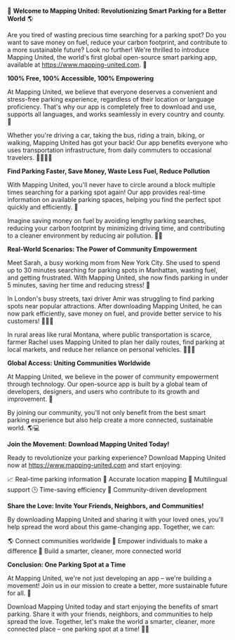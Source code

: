 🚀 **Welcome to Mapping United: Revolutionizing Smart Parking for a Better World** 🌎

Are you tired of wasting precious time searching for a parking spot? Do you want to save money on fuel, reduce your carbon footprint, and contribute to a more sustainable future? Look no further! We're thrilled to introduce Mapping United, the world's first global open-source smart parking app, available at https://www.mapping-united.com. 📲

**100% Free, 100% Accessible, 100% Empowering**

At Mapping United, we believe that everyone deserves a convenient and stress-free parking experience, regardless of their location or language proficiency. That's why our app is completely free to download and use, supports all languages, and works seamlessly in every country and county. 🌟

Whether you're driving a car, taking the bus, riding a train, biking, or walking, Mapping United has got your back! Our app benefits everyone who uses transportation infrastructure, from daily commuters to occasional travelers. 🚶‍♀️🚴‍♂️

**Find Parking Faster, Save Money, Waste Less Fuel, Reduce Pollution**

With Mapping United, you'll never have to circle around a block multiple times searching for a parking spot again! Our app provides real-time information on available parking spaces, helping you find the perfect spot quickly and efficiently. 📍

Imagine saving money on fuel by avoiding lengthy parking searches, reducing your carbon footprint by minimizing driving time, and contributing to a cleaner environment by reducing air pollution. 🌿🚮

**Real-World Scenarios: The Power of Community Empowerment**

Meet Sarah, a busy working mom from New York City. She used to spend up to 30 minutes searching for parking spots in Manhattan, wasting fuel, and getting frustrated. With Mapping United, she now finds parking in under 5 minutes, saving her time and reducing stress! 🗽️

In London's busy streets, taxi driver Amir was struggling to find parking spots near popular attractions. After downloading Mapping United, he can now park efficiently, save money on fuel, and provide better service to his customers! 🚕🇬🇧

In rural areas like rural Montana, where public transportation is scarce, farmer Rachel uses Mapping United to plan her daily routes, find parking at local markets, and reduce her reliance on personal vehicles. 🌾👩‍🌾

**Global Access: Uniting Communities Worldwide**

At Mapping United, we believe in the power of community empowerment through technology. Our open-source app is built by a global team of developers, designers, and users who contribute to its growth and improvement. 🤝

By joining our community, you'll not only benefit from the best smart parking experience but also help create a more connected, sustainable world. 🌎💻

**Join the Movement: Download Mapping United Today!**

Ready to revolutionize your parking experience? Download Mapping United now at https://www.mapping-united.com and start enjoying:

📈 Real-time parking information
📍 Accurate location mapping
💬 Multilingual support
🕒 Time-saving efficiency
💚 Community-driven development

**Share the Love: Invite Your Friends, Neighbors, and Communities!**

By downloading Mapping United and sharing it with your loved ones, you'll help spread the word about this game-changing app. Together, we can:

🌎 Connect communities worldwide
👥 Empower individuals to make a difference
💚 Build a smarter, cleaner, more connected world

**Conclusion: One Parking Spot at a Time**

At Mapping United, we're not just developing an app – we're building a movement! Join us in our mission to create a better, more sustainable future for all. 💪

Download Mapping United today and start enjoying the benefits of smart parking. Share it with your friends, neighbors, and communities to help spread the love. Together, let's make the world a smarter, cleaner, more connected place – one parking spot at a time! 🌟💖